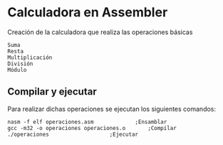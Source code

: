 <h1>Calculadora en Assembler</h1>

Creación de la calculadora que realiza las operaciones básicas	

	Suma
	Resta
	Multiplicación
	División
	Módulo

<h2>Compilar y ejecutar</h2>

Para realizar dichas operaciones se ejecutan los siguientes comandos:

	nasm -f elf operaciones.asm 			;Ensamblar
	gcc -m32 -o operaciones operaciones.o 		;Compilar
	./operaciones 					;Ejecutar

